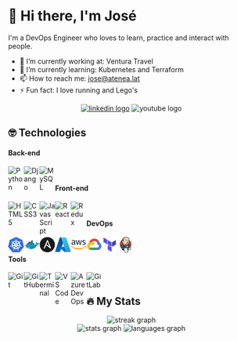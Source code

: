 # 👋 Hi there, I'm José

I'm a DevOps Engineer who loves to learn, practice and interact with people.

- 🔭 I’m currently working at: Ventura Travel
- 🌱 I’m currently learning: Kubernetes and Terraform
- 📫 How to reach me: jose@atenea.lat
- ⚡ Fun fact: I love running and Lego's

<div align="center">
  <a href="https://www.linkedin.com/in/sepa-sancheze/"><img src="https://img.shields.io/static/v1?message=LinkedIn&logo=linkedin&label=&color=0077B5&logoColor=white&labelColor=&style=for-the-badge" height="25" alt="linkedin logo"  /></a>
  <img src="https://img.shields.io/static/v1?message=Youtube&logo=youtube&label=&color=FF0000&logoColor=white&labelColor=&style=for-the-badge" height="25" alt="youtube logo"  />
</div>

## 🤓 Technologies

#### Back-end

<img align="left" alt="Python" width="32px" src="https://cdn.jsdelivr.net/gh/devicons/devicon/icons/python/python-original.svg" />
<img align="left" alt="Django" width="32px" src="https://cdn.jsdelivr.net/gh/devicons/devicon/icons/django/django-plain.svg" />
<img align="left" alt="MySQL" width="32px" src="https://cdn.jsdelivr.net/gh/devicons/devicon/icons/mysql/mysql-original.svg" />
<br>  
  
#### Front-end

<img align="left" alt="HTML5" width="32px" src="https://cdn.jsdelivr.net/gh/devicons/devicon/icons/html5/html5-original.svg" />
<img align="left" alt="CSS3" width="32px" src="https://cdn.jsdelivr.net/gh/devicons/devicon/icons/css3/css3-original.svg" />  
<img align="left" alt="JavasScript" width="32px" src="https://cdn.jsdelivr.net/gh/devicons/devicon/icons/javascript/javascript-original.svg" />
<img align="left" alt="React" width="32px" src="https://cdn.jsdelivr.net/gh/devicons/devicon/icons/react/react-original.svg" />  
<img align="left" alt="Redux" width="32px" src="https://cdn.jsdelivr.net/gh/devicons/devicon/icons/redux/redux-original.svg" />  
<br>

#### DevOps

<img align="left" alt="Kubernetes" width="32px" src="https://github.com/devicons/devicon/blob/v2.16.0/icons/kubernetes/kubernetes-original.svg" />
<img align="left" alt="Docker" width="32px" src="https://github.com/devicons/devicon/blob/v2.16.0/icons/docker/docker-original.svg" />
<img align="left" alt="Ansible" width="32px" src="https://github.com/devicons/devicon/blob/v2.16.0/icons/ansible/ansible-original.svg" />
<img align="left" alt="Azure" width="32px" src="https://github.com/devicons/devicon/blob/v2.16.0/icons/azure/azure-original.svg" />
<img align="left" alt="AWS" width="32px" src="https://github.com/devicons/devicon/blob/v2.16.0/icons/amazonwebservices/amazonwebservices-original-wordmark.svg" />
<img align="left" alt="GCP" width="32px" src="https://github.com/devicons/devicon/blob/v2.16.0/icons/googlecloud/googlecloud-original.svg" />
<img align="left" alt="Terraform" width="32px" src="https://github.com/devicons/devicon/blob/v2.16.0/icons/terraform/terraform-original.svg" />
<img align="left" alt="Jenkins" width="32px" src="https://github.com/devicons/devicon/blob/v2.16.0/icons/jenkins/jenkins-original.svg" />
<br>
  
#### Tools
 
<img align="left" alt="Git" width="32px" src="https://cdn.jsdelivr.net/gh/devicons/devicon/icons/git/git-original.svg" />
<img align="left" alt="GitHub" width="32px" src="https://cdn.jsdelivr.net/gh/devicons/devicon/icons/github/github-original.svg" />
<img align="left" alt="Terminal" width="32px" src="https://cdn.jsdelivr.net/gh/devicons/devicon/icons/bash/bash-original.svg" />
<img align="left" alt="VS Code" width="32px" src="https://cdn.jsdelivr.net/gh/devicons/devicon/icons/vscode/vscode-original.svg" />
<img align="left" alt="Azure DevOps" width="32px" src="https://cdn.jsdelivr.net/gh/devicons/devicon/icons/azuredevops/azuredevops-original.svg" />
<img align="left" alt="GitLab" width="32px" src="https://cdn.jsdelivr.net/gh/devicons/devicon/icons/gitlab/gitlab-original.svg" />
<br><be>

## 🔥 My Stats

<div align="center">
  <img src="https://streak-stats.demolab.com?user=sepa-sancheze&locale=en&mode=daily&theme=dark&hide_border=false&border_radius=5&order=3" height="220" alt="streak graph"  />
</div>
<div align="center">
  <img src="https://github-readme-stats.vercel.app/api?username=sepa-sancheze&hide_title=false&hide_rank=false&show_icons=true&include_all_commits=true&count_private=true&disable_animations=false&theme=dark&locale=en&hide_border=false" height="150" alt="stats graph"  />
  <img src="https://github-readme-stats.vercel.app/api/top-langs?username=sepa-sancheze&locale=en&hide_title=false&layout=compact&card_width=320&langs_count=5&theme=dark&hide_border=false" height="150" alt="languages graph"  />
</div>
